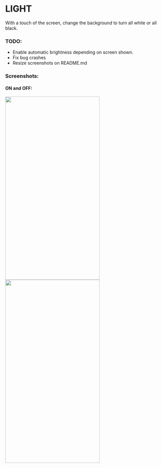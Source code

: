 # LIGHT #

With a touch of the screen, change the background to turn all white or all black.

### TODO:

 - Enable automatic brightness depending on screen shown.
 - Fix bug crashes
 - Resize screenshots on README.md


### Screenshots: 

#### ON and OFF: 

<img src="https://i.ibb.co/4WM1HLQ/Screen-Shot-2020-06-21-at-1-02-26-PM.png" width="300px" height="580px">


<img src="https://i.ibb.co/PjM2Fnj/Screen-Shot-2020-06-21-at-1-02-54-PM.png" width="300px" height="580px">

